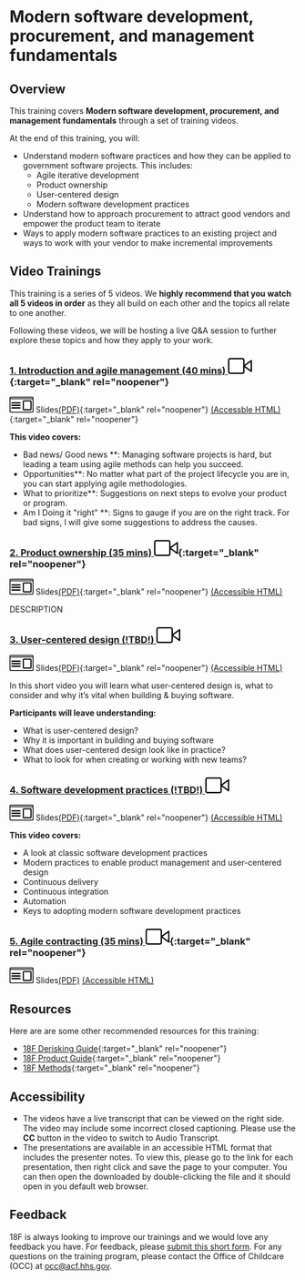 # Modern software development, procurement, and management fundamentals
## Overview
This training covers **Modern software development, procurement, and management fundamentals** through a set of training videos.

At the end of this training, you will:
- Understand modern software practices and how they can be applied to government software projects. This includes:
  - Agile iterative development
  - Product ownership
  - User-centered design
  - Modern software development practices
- Understand how to approach procurement to attract good vendors and empower the product team to iterate
- Ways to apply modern software practices to an existing project and ways to work with your vendor to make incremental improvements

## Video Trainings
This training is a series of 5 videos. We **highly recommend that you watch all 5 videos in order** as they all build on each other and the topics all relate to one another.   

Following these videos, we will be hosting a live Q&A session to further explore these topics and how they apply to your work. 

<!--- Intro to agile management description -->
### [1. <ins>Introduction and agile management (40 mins)</ins> ![video icon](/assets/18f-video-icon.svg)](https://gsa.zoomgov.com/rec/share/xIpIHh-zKtIOXPLYgknxK-BDUVuPKbufppkz9bc6T9ZWJvyRwR5t5rQVrXwroLoz.KnL-7zBgUgGhMc7F?startTime=1660748950000){:target="_blank" rel="noopener"} 
![slides icon](/assets/presentation-icon.svg) Slides[(PDF)](https://github.com/18F/derisking-workshop/raw/main/presentations/Agile%20Acquisitions.pdf){:target="_blank" rel="noopener"} [(Accessble HTML)](https://raw.githubusercontent.com/18F/derisking-workshop/main/presentations/Agile%20Acquisitions.mhtml){:target="_blank" rel="noopener"}

**This video covers:**  
* Bad news/ Good news
  **: Managing software projects is hard, but leading a team using agile methods can help you succeed.
* Opportunities**: No matter what part of the project lifecycle you are in, you can start applying agile methodologies.
* What to prioritize**: Suggestions on next steps to evolve your product or program.
* Am I Doing it "right"
  **: Signs to gauge if you are on the right track. For bad signs, I will give some suggestions to address the causes.


<!--- Product ownership description -->
### [2. <ins>Product ownership (35 mins)</ins> ![video icon](/assets/18f-video-icon.svg)](https://gsa.zoomgov.com/rec/share/nmsNEsFCGKXN7zDK-gi3b37pNDLDoHKP3w2QusTUf7_h-NMrrJ4Vxg-ND6-SiFLX.pfaFoABYat_m6Y7m?startTime=1660753906000%20Passcode:%201*rbc!%H){:target="_blank" rel="noopener"} 
![slides icon](/assets/presentation-icon.svg) Slides[(PDF)](https://github.com/18F/derisking-workshop/blob/main/presentations/Product%20Ownership.pdf){:target="_blank" rel="noopener"} [(Accessible HTML)](#)

DESCRIPTION


<!--- User-centered design description -->
### [3. <ins>User-centered design (!TBD!)</ins> ![video icon](/assets/18f-video-icon.svg)](#)  
![slides icon](/assets/presentation-icon.svg) Slides[(PDF)](https://github.com/18F/derisking-workshop/blob/main/presentations/User-Centered%20Design%20-%20Training%20Slides.pdf){:target="_blank" rel="noopener"} [(Accessible HTML)](#)

In this short video you will learn what user-centered design is, what to consider and why it’s vital when building & buying software. 

**Participants will leave understanding:**
* What is user-centered design?
* Why it is important in building and buying software
* What does user-centered design look like in practice?
* What to look for when creating or working with new teams?


<!--- Software development practices description -->
### [4. <ins>Software development practices  (!TBD!)</ins> ![video icon](/assets/18f-video-icon.svg)](#)  
![slides icon](/assets/presentation-icon.svg) Slides[(PDF)](https://github.com/18F/derisking-workshop/blob/main/presentations/Software%20development%20practices.pdf){:target="_blank" rel="noopener"} [(Accessible HTML)](#)
 
**This video covers:**
* A look at classic software development practices
* Modern practices to enable product management and user-centered design
* Continuous delivery
* Continuous integration
* Automation
* Keys to adopting modern software development practices



<!--- Agile contracting description -->
### [5. <ins>Agile contracting (35 mins)</ins> ![video icon](/assets/18f-video-icon.svg)](https://gsa.zoomgov.com/rec/play/GI54NTrqTV_Myfs0_9XJzrcHIMyqlgTVq5aLs83BCJn1WJdf2trBZ0AIQVFI_wJ5zN9m7NwBkbMy6Dl7.lVbx91etRqNw11Wm?startTime=1660757878000){:target="_blank" rel="noopener"} 
![slides icon](/assets/presentation-icon.svg) Slides[(PDF)](#) [(Accessible HTML)](#)


## Resources
Here are are some other recommended resources for this training:
- [18F Derisking Guide](https://derisking-guide.18f.gov/){:target="_blank" rel="noopener"} 
- [18F Product Guide](https://product-guide.18f.gov/){:target="_blank" rel="noopener"} 
- [18F Methods](https://methods.18f.gov/){:target="_blank" rel="noopener"} 

## Accessibility
- The videos have a live transcript that can be viewed on the right side.  The video may include some incorrect closed captioning.  Please use the **CC** button in the video to switch to Audio Transcript. 
- The presentations are available in an accessible HTML format that includes the presenter notes.  To view this, please go to the link for each presentation, then right click and save the page to your computer.  You can then open the downloaded by double-clicking the file and it should open in you default web browser. 

## Feedback
18F is always looking to improve our trainings and we would love any feedback you have.  For feedback, please [submit this short form](https://docs.google.com/forms/d/e/1FAIpQLSfXYpswk27UQ9qjyg0zmuQRMXdR3Imlfen7Ttnzha0rsASt8A/viewform?usp=sf_link).  For any questions on the training program, please contact the Office of Childcare (OCC) at occ@acf.hhs.gov.  
